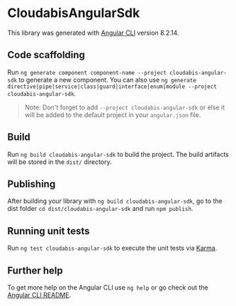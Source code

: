 # CloudabisAngularSdk

This library was generated with [Angular CLI](https://github.com/angular/angular-cli) version 8.2.14.

## Code scaffolding

Run `ng generate component component-name --project cloudabis-angular-sdk` to generate a new component. You can also use `ng generate directive|pipe|service|class|guard|interface|enum|module --project cloudabis-angular-sdk`.
> Note: Don't forget to add `--project cloudabis-angular-sdk` or else it will be added to the default project in your `angular.json` file. 

## Build

Run `ng build cloudabis-angular-sdk` to build the project. The build artifacts will be stored in the `dist/` directory.

## Publishing

After building your library with `ng build cloudabis-angular-sdk`, go to the dist folder `cd dist/cloudabis-angular-sdk` and run `npm publish`.

## Running unit tests

Run `ng test cloudabis-angular-sdk` to execute the unit tests via [Karma](https://karma-runner.github.io).

## Further help

To get more help on the Angular CLI use `ng help` or go check out the [Angular CLI README](https://github.com/angular/angular-cli/blob/master/README.md).

